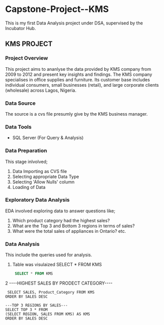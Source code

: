 # Capstone-Project--KMS
This is my  first Data Analysis project under DSA, supervised by the Incubator Hub.


## KMS PROJECT 
### Project Overview
This project aims to ananlyse the data provided by KMS company from 2009 to 2012 and present key insights and findings. 
The KMS company specialises in office supplies and furniture. Its customer base includes individual consumers, small businesses (retail),
and large corporate clients (wholesale) across Lagos, Nigeria. 

### Data Source
The source is a cvs file presumly give by the KMS business manager.

### Data Tools
- SQL Server (For Query & Analysis)

### Data Preparation
This stage inlvolved;
1. Data Importing as CVS file
2. Selecting appropriate Data Type
3. Selecting 'Allow Nulls' column
4. Loading of Data

### Exploratory Data Analysis
EDA involved exploring data to answer questions like;
1. Which product category had the highest sales? 
2. What are the Top 3 and Bottom 3 regions in terms of sales? 
3. What were the total sales of appliances in Ontario? etc.

### Data Analysis
This include the queries used for analysis.
1. Table was visulaized
    SELECT * FROM KMS
   ```  sql
    SELECT * FROM KMS

2  ----HIGHEST SALES BY PRODECT CATEGORY----
```
 SELECT SALES, Product_Category FROM KMS
ORDER BY SALES DESC

---TOP 3 REGIONS BY SALES---
SELECT TOP 3 * FROM
(SELECT REGION, SALES FROM KMS) AS KMS
ORDER BY SALES DESC


